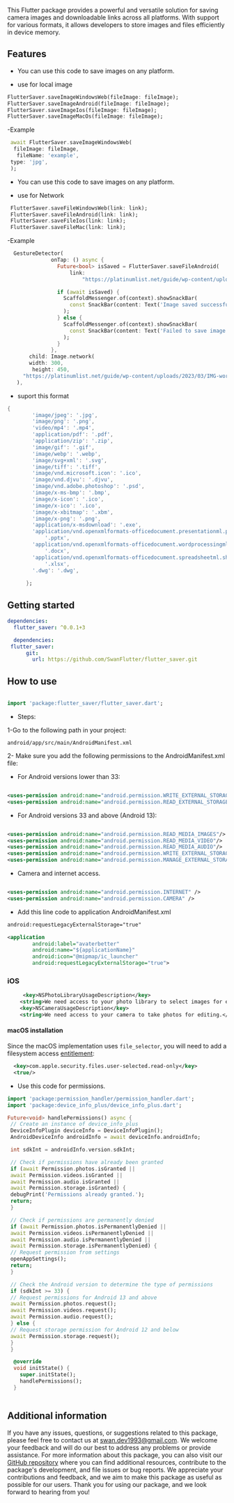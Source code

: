 
This Flutter package provides a powerful and versatile solution for saving camera images and downloadable links across all platforms. With support for various formats, it allows developers to store images and files efficiently in device memory.

## Features

- You can use this code to save images on any platform.

- use for local image

```dart
FlutterSaver.saveImageWindowsWeb(fileImage: fileImage);
FlutterSaver.saveImageAndroid(fileImage: fileImage);
FlutterSaver.saveImageIos(fileImage: fileImage);
FlutterSaver.saveImageMacOs(fileImage: fileImage);

```

-Example

```dart
 await FlutterSaver.saveImageWindowsWeb(
  fileImage: fileImage,
   fileName: 'example',
 type: 'jpg',
 );
```

- You can use this code to save images on any platform.

- use for Network

```dart
 FlutterSaver.saveFileWindowsWeb(link: link);
 FlutterSaver.saveFileAndroid(link: link);
 FlutterSaver.saveFileIos(link: link);
 FlutterSaver.saveFileMac(link: link);
```

-Example

```dart
  GestureDetector(
              onTap: () async {
                Future<bool> isSaved = FlutterSaver.saveFileAndroid(
                    link:
                        "https://platinumlist.net/guide/wp-content/uploads/2023/03/IMG-worlds-of-adventure.webp");

                if (await isSaved) {
                  ScaffoldMessenger.of(context).showSnackBar(
                    const SnackBar(content: Text('Image saved successfully!')),
                  );
                } else {
                  ScaffoldMessenger.of(context).showSnackBar(
                    const SnackBar(content: Text('Failed to save image.')),
                  );
                }
              },
       child: Image.network(
       width: 300,
        height: 450,
     "https://platinumlist.net/guide/wp-content/uploads/2023/03/IMG-worlds-of-adventure.webp"),
   ),
```

- suport this format

```dart
{
        'image/jpeg': '.jpg',
        'image/png': '.png',
        'video/mp4': '.mp4',
        'application/pdf': '.pdf',
        'application/zip': '.zip',
        'image/gif': '.gif',
        'image/webp': '.webp',
        'image/svg+xml': '.svg',
        'image/tiff': '.tiff',
        'image/vnd.microsoft.icon': '.ico',
        'image/vnd.djvu': '.djvu',
        'image/vnd.adobe.photoshop': '.psd',
        'image/x-ms-bmp': '.bmp',
        'image/x-icon': '.ico',
        'image/x-ico': '.ico',
        'image/x-xbitmap': '.xbm',
        'image/x-png': '.png',
        'application/x-msdownload': '.exe',
        'application/vnd.openxmlformats-officedocument.presentationml.presentation':
            '.pptx',
        'application/vnd.openxmlformats-officedocument.wordprocessingml.document':
            '.docx',
        'application/vnd.openxmlformats-officedocument.spreadsheetml.sheet':
            '.xlsx',
        '.dwg': '.dwg',
        
      };
```

## Getting started

```yaml
dependencies:
  flutter_saver: ^0.0.1+3
```

```yaml
  dependencies:
 flutter_saver:
      git:
        url: https://github.com/SwanFlutter/flutter_saver.git
```

## How to use

```dart

import 'package:flutter_saver/flutter_saver.dart';

```


- Steps:

1-Go to the following path in your project:

```path
android/app/src/main/AndroidManifest.xml
```

2- Make sure you add the following permissions to the AndroidManifest.xml file:

- For Android versions lower than 33:

```xml

<uses-permission android:name="android.permission.WRITE_EXTERNAL_STORAGE"/>
<uses-permission android:name="android.permission.READ_EXTERNAL_STORAGE"/>

```
- For Android versions 33 and above (Android 13):

```xml

<uses-permission android:name="android.permission.READ_MEDIA_IMAGES"/>
<uses-permission android:name="android.permission.READ_MEDIA_VIDEO"/>
<uses-permission android:name="android.permission.READ_MEDIA_AUDIO"/>
<uses-permission android:name="android.permission.WRITE_EXTERNAL_STORAGE"/>
<uses-permission android:name="android.permission.MANAGE_EXTERNAL_STORAGE"/>

```

- Camera and internet access.

```xml

<uses-permission android:name="android.permission.INTERNET" />
<uses-permission android:name="android.permission.CAMERA" />

```

- Add this line code to application AndroidManifest.xml

```xml
android:requestLegacyExternalStorage="true"
```

```xml
<application
        android:label="avaterbetter"
        android:name="${applicationName}"
        android:icon="@mipmap/ic_launcher"
        android:requestLegacyExternalStorage="true">
```

### iOS

```xml
     <key>NSPhotoLibraryUsageDescription</key>
    <string>We need access to your photo library to select images for editing.</string>
    <key>NSCameraUsageDescription</key>
    <string>We need access to your camera to take photos for editing.</string>
```

#### macOS installation

Since the macOS implementation uses `file_selector`, you will need to
add a filesystem access
[entitlement](https://docs.flutter.dev/platform-integration/macos/building#entitlements-and-the-app-sandbox):
```xml
  <key>com.apple.security.files.user-selected.read-only</key>
  <true/>
```

- Use this code for permissions.

```dart
import 'package:permission_handler/permission_handler.dart';
import 'package:device_info_plus/device_info_plus.dart';

Future<void> handlePermissions() async {
 // Create an instance of device_info_plus
 DeviceInfoPlugin deviceInfo = DeviceInfoPlugin();
 AndroidDeviceInfo androidInfo = await deviceInfo.androidInfo;

 int sdkInt = androidInfo.version.sdkInt;

 // Check if permissions have already been granted
 if (await Permission.photos.isGranted ||
 await Permission.videos.isGranted ||
 await Permission.audio.isGranted ||
 await Permission.storage.isGranted) {
 debugPrint('Permissions already granted.');
 return;
 }

 // Check if permissions are permanently denied
 if (await Permission.photos.isPermanentlyDenied ||
 await Permission.videos.isPermanentlyDenied ||
 await Permission.audio.isPermanentlyDenied ||
 await Permission.storage.isPermanentlyDenied) {
 // Request permission from settings
 openAppSettings();
 return;
 }

 // Check the Android version to determine the type of permissions
 if (sdkInt >= 33) {
 // Request permissions for Android 13 and above
 await Permission.photos.request();
 await Permission.videos.request();
 await Permission.audio.request();
 } else {
 // Request storage permission for Android 12 and below
 await Permission.storage.request();
 }
 }

  @override
  void initState() {
    super.initState();
    handlePermissions();
  }
  

```

## Additional information

If you have any issues, questions, or suggestions related to this package, please feel free to contact us at [swan.dev1993@gmail.com](mailto:swan.dev1993@gmail.com). We welcome your feedback and will do our best to address any problems or provide assistance.
For more information about this package, you can also visit our [GitHub repository](https://github.com/SwanFlutter/flutter_saver) where you can find additional resources, contribute to the package's development, and file issues or bug reports. We appreciate your contributions and feedback, and we aim to make this package as useful as possible for our users.
Thank you for using our package, and we look forward to hearing from you!
